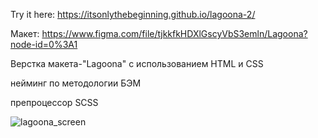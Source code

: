 Try it here: https://itsonlythebeginning.github.io/lagoona-2/

Макет: https://www.figma.com/file/tjkkfkHDXlGscyVbS3emln/Lagoona?node-id=0%3A1

Верстка макета-"Lagoona" с использованием HTML и CSS

нейминг по методологии БЭМ

препроцессор SCSS

![lagoona_screen](https://github.com/itsonlythebeginning/lagoona-2/assets/107440223/6d4c5f29-f522-49a4-973b-08ba8181ba15)
